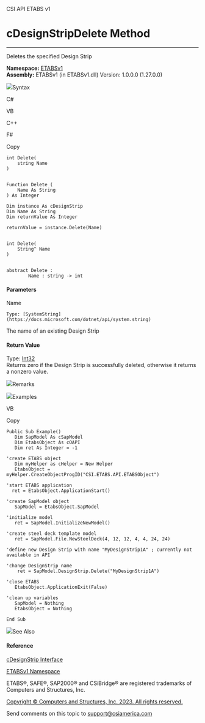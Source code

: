 ﻿

CSI API ETABS v1

# cDesignStripDelete Method  
  
---  
  
Deletes the specified Design Strip

**Namespace:** [ETABSv1](2780f1b8-2033-5289-2298-1cdb2a7508d9.htm)  
**Assembly:** ETABSv1 (in ETABSv1.dll) Version: 1.0.0.0 (1.27.0.0)

![](../icons/SectionExpanded.png)Syntax

C#

VB

C++

F#

Copy

    
    
    int Delete(
    	string Name
    )
    
    
    Function Delete ( 
    	Name As String
    ) As Integer
    
    Dim instance As cDesignStrip
    Dim Name As String
    Dim returnValue As Integer
    
    returnValue = instance.Delete(Name)
    
    
    int Delete(
    	String^ Name
    )
    
    
    abstract Delete : 
            Name : string -> int 
    

#### Parameters

Name

    Type: [SystemString](https://docs.microsoft.com/dotnet/api/system.string)  
The name of an existing Design Strip

#### Return Value

Type: [Int32](https://docs.microsoft.com/dotnet/api/system.int32)  
Returns zero if the Design Strip is successfully deleted, otherwise it returns
a nonzero value.

![](../icons/SectionExpanded.png)Remarks

![](../icons/SectionExpanded.png)Examples

VB

Copy

    
    
    Public Sub Example()
       Dim SapModel As cSapModel
       Dim EtabsObject As cOAPI
       Dim ret As Integer = -1
    
    'create ETABS object
       Dim myHelper as cHelper = New Helper
       EtabsObject = myHelper.CreateObjectProgID("CSI.ETABS.API.ETABSObject")
    
    'start ETABS application
      ret = EtabsObject.ApplicationStart()
    
    'create SapModel object
       SapModel = EtabsObject.SapModel
    
    'initialize model
       ret = SapModel.InitializeNewModel()
    
    'create steel deck template model
       ret = SapModel.File.NewSteelDeck(4, 12, 12, 4, 4, 24, 24)
    
    'define new Design Strip with name "MyDesignStrip1A" ; currently not available in API
    
    'change DesignStrip name
        ret = SapModel.DesignStrip.Delete("MyDesignStrip1A")
    
    'close ETABS
       EtabsObject.ApplicationExit(False)
    
    'clean up variables
       SapModel = Nothing
       EtabsObject = Nothing
    
    End Sub

![](../icons/SectionExpanded.png)See Also

#### Reference

[cDesignStrip Interface](a81b3f03-3ed3-5a32-06f5-af6bc3daf603.htm)

[ETABSv1 Namespace](2780f1b8-2033-5289-2298-1cdb2a7508d9.htm)

ETABS®, SAFE®, SAP2000® and CSiBridge® are registered trademarks of Computers
and Structures, Inc.  

[Copyright © Computers and Structures, Inc. 2023. All rights
reserved.](http://www.csiamerica.com)

Send comments on this topic to
[support@csiamerica.com](mailto:support%40csiamerica.com?Subject=CSI%20API%20ETABS%20v1)

